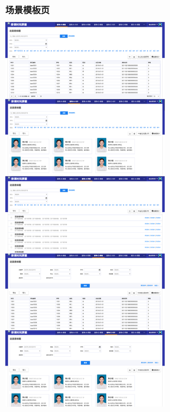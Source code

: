 # 场景模板页

![](/assets/Snip20170316_7.png)![](/assets/Snip20170316_8.png)![](/assets/Snip20170316_9.png)![](/assets/Snip20170316_10.png)![](/assets/Snip20170316_11.png)

